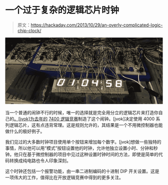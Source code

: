 # 一个过于复杂的逻辑芯片时钟

> 原文：<https://hackaday.com/2013/10/29/an-overly-complicated-logic-chip-clock/>

![Clock](img/6fa97083b9732aa653f5b19b8de9eefd.png)

当一个普通的闹钟不行的时候，唯一的选择就是完全用分立的逻辑芯片来打造你自己的[。[jvok]为去年的](http://jvok.spherical-sphinx.com/clock/) [7400 逻辑竞赛](http://hackaday.com/2012/09/06/2012-open-7400-logic-competition/)制造了这个闹钟。[jvok]决定使用 4000 系列逻辑芯片，这有点违背常理。这是规则允许的，其结果是一个不用微控制器也能做什么的极好例子。

我们见过的大多数时钟项目使用单个按钮来增加每个数字。[jvok]想做一些独特的事情，所以他可以用“模式”按钮设置他的时钟，允许他独立设置小时、分钟和秒钟。他只在基于微控制器的项目中见过这种设置时钟时间的方法，即使是简单的代码转换成纯电路也令人印象深刻。

这个时钟还包括一个报警功能，由一串二进制编码的十进制 DIP 开关设置。这是一项伟大的工作，值得比在开放逻辑竞赛中得到的更多关注。